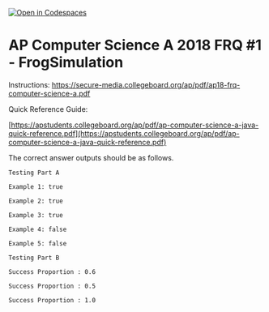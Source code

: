 [![Open in Codespaces](https://classroom.github.com/assets/launch-codespace-2972f46106e565e64193e422d61a12cf1da4916b45550586e14ef0a7c637dd04.svg)](https://classroom.github.com/open-in-codespaces?assignment_repo_id=19452116)
# AP Computer Science A 2018 FRQ #1 - FrogSimulation

 

Instructions: https://secure-media.collegeboard.org/ap/pdf/ap18-frq-computer-science-a.pdf

Quick Reference Guide:

[https://apstudents.collegeboard.org/ap/pdf/ap-computer-science-a-java-quick-reference.pdf](https://apstudents.collegeboard.org/ap/pdf/ap-computer-science-a-java-quick-reference.pdf) 

The correct answer outputs should be as follows. 

```
Testing Part A
```

```
Example 1: true
```

```
Example 2: true
```

```
Example 3: true
```

```
Example 4: false
```

```
Example 5: false
```

```
Testing Part B
```

```
Success Proportion : 0.6
```

```
Success Proportion : 0.5
```

```
Success Proportion : 1.0
```
